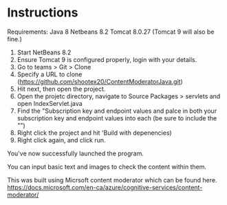 # Instructions
Requirements:
Java 8
Netbeans 8.2
Tomcat 8.0.27 (Tomcat 9 will also be fine.)


1. Start NetBeans 8.2
2. Ensure Tomcat 9 is configured properly, login with your details.
3. Go to teams > Git > Clone
4. Specify a URL to clone (https://github.com/shootex20/ContentModeratorJava.git)
5. Hit next, then open the project.
6. Open the projetc directory, navigate to Source Packages > servlets and open IndexServlet.java
7. Find the "Subscription key and endpoint values and palce in both your subscription key and endpoint values into each (be sure to include the "")
8. Right click the project and hit 'Build with depenencies)
9. Right click again, and click run.

You've now successfully launched the program.

You can input basic text and images to check the content within them.

This was built using Micrsoft content moderator which can be found here.
https://docs.microsoft.com/en-ca/azure/cognitive-services/content-moderator/

